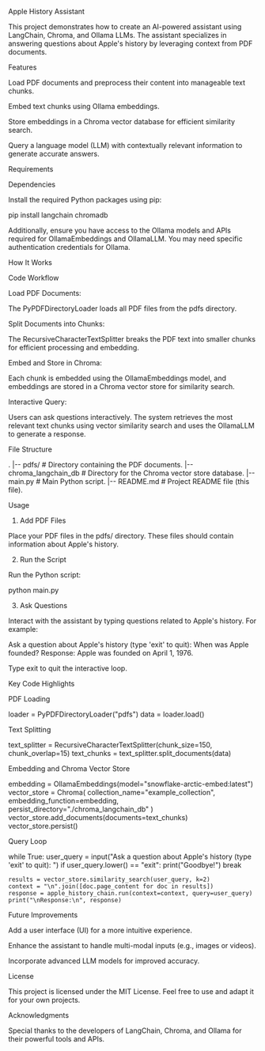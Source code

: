 Apple History Assistant

This project demonstrates how to create an AI-powered assistant using LangChain, Chroma, and Ollama LLMs. The assistant specializes in answering questions about Apple's history by leveraging context from PDF documents.

Features

Load PDF documents and preprocess their content into manageable text chunks.

Embed text chunks using Ollama embeddings.

Store embeddings in a Chroma vector database for efficient similarity search.

Query a language model (LLM) with contextually relevant information to generate accurate answers.

Requirements

Dependencies

Install the required Python packages using pip:

pip install langchain chromadb

Additionally, ensure you have access to the Ollama models and APIs required for OllamaEmbeddings and OllamaLLM. You may need specific authentication credentials for Ollama.

How It Works

Code Workflow

Load PDF Documents:

The PyPDFDirectoryLoader loads all PDF files from the pdfs directory.

Split Documents into Chunks:

The RecursiveCharacterTextSplitter breaks the PDF text into smaller chunks for efficient processing and embedding.

Embed and Store in Chroma:

Each chunk is embedded using the OllamaEmbeddings model, and embeddings are stored in a Chroma vector store for similarity search.

Interactive Query:

Users can ask questions interactively. The system retrieves the most relevant text chunks using vector similarity search and uses the OllamaLLM to generate a response.

File Structure

.
|-- pdfs/               # Directory containing the PDF documents.
|-- chroma_langchain_db # Directory for the Chroma vector store database.
|-- main.py             # Main Python script.
|-- README.md           # Project README file (this file).

Usage

1. Add PDF Files

Place your PDF files in the pdfs/ directory. These files should contain information about Apple's history.

2. Run the Script

Run the Python script:

python main.py

3. Ask Questions

Interact with the assistant by typing questions related to Apple's history. For example:

Ask a question about Apple's history (type 'exit' to quit): When was Apple founded?
Response:
 Apple was founded on April 1, 1976.

Type exit to quit the interactive loop.

Key Code Highlights

PDF Loading

loader = PyPDFDirectoryLoader("pdfs")
data = loader.load()

Text Splitting

text_splitter = RecursiveCharacterTextSplitter(chunk_size=150, chunk_overlap=15)
text_chunks = text_splitter.split_documents(data)

Embedding and Chroma Vector Store

embedding = OllamaEmbeddings(model="snowflake-arctic-embed:latest")
vector_store = Chroma(
    collection_name="example_collection",
    embedding_function=embedding,
    persist_directory="./chroma_langchain_db"
)
vector_store.add_documents(documents=text_chunks)
vector_store.persist()

Query Loop

while True:
    user_query = input("Ask a question about Apple's history (type 'exit' to quit): ")
    if user_query.lower() == "exit":
        print("Goodbye!")
        break

    results = vector_store.similarity_search(user_query, k=2)
    context = "\n".join([doc.page_content for doc in results])
    response = apple_history_chain.run(context=context, query=user_query)
    print("\nResponse:\n", response)

Future Improvements

Add a user interface (UI) for a more intuitive experience.

Enhance the assistant to handle multi-modal inputs (e.g., images or videos).

Incorporate advanced LLM models for improved accuracy.

License

This project is licensed under the MIT License. Feel free to use and adapt it for your own projects.

Acknowledgments

Special thanks to the developers of LangChain, Chroma, and Ollama for their powerful tools and APIs.

